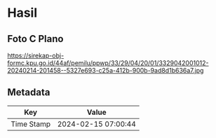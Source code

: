 # Hasil

## Foto C Plano

https://sirekap-obj-formc.kpu.go.id/44af/pemilu/ppwp/33/29/04/20/01/3329042001012-20240214-201458--5327e693-c25a-412b-900b-9ad8d1b636a7.jpg


## Metadata

| Key        | Value               |
| ---------- | ------------------- |
| Time Stamp | 2024-02-15 07:00:44 |



